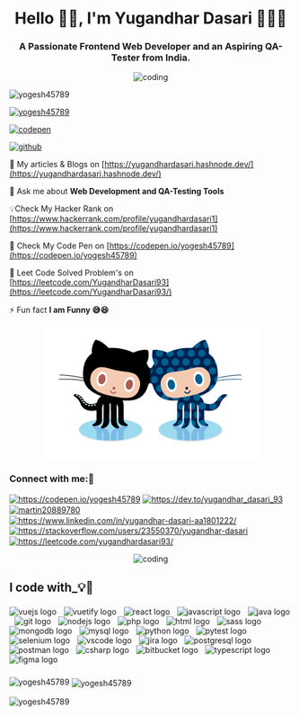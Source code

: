 <h1 align="center">Hello 👋🏻, I'm Yugandhar Dasari 👨🏻‍🎓</h1>
<h3 align="center">A Passionate Frontend Web Developer and an Aspiring QA-Tester from India.</h3>

  <p align="center">
    <img alt="coding" width="400"  src="https://user-images.githubusercontent.com/115187902/230700872-d5f44b85-56c7-4e27-80a4-6e2db901e60c.gif">
  </p>

<p align="left"> <img src="https://komarev.com/ghpvc/?username=yogesh45789&label=Profile%20views&color=0e75b6&style=flat" alt="yogesh45789" /> </p>

<p align="left"> <a href="https://github.com/ryo-ma/github-profile-trophy"><img src="https://github-profile-trophy.vercel.app/?username=yogesh45789" alt="yogesh45789" /></a> </p>

<p align="left"> <a href="https://codepen.io/yogesh45789" target="blank"><img src="https://img.shields.io/twitter/follow/yogesh45789?logo=codepen&style=for-the-badge" alt="codepen" /></a> </p>

<p align="left"> <a href="https://github.com/yogesh45789" target="blank"><img src="https://img.shields.io/twitter/follow/yogesh45789?logo=github&style=for-the-badge" alt="github" /></a> </p>

 📝 My articles & Blogs on [https://yugandhardasari.hashnode.dev/](https://yugandhardasari.hashnode.dev/)

 💬 Ask me about **Web Development and QA-Testing Tools**

 💡Check My Hacker Rank on [https://www.hackerrank.com/profile/yugandhardasari1](https://www.hackerrank.com/profile/yugandhardasari1)

 📌 Check My Code Pen on [https://codepen.io/yogesh45789](https://codepen.io/yogesh45789)
  
 🚀 Leet Code Solved Problem's on [https://leetcode.com/YugandharDasari93](https://leetcode.com/YugandharDasari93/)

 ⚡ Fun fact **I am Funny 😅😆**

 <p align="center">
    <a href="https://github.com/yogesh45789"><img src="https://github.com/Ayan-thecodeking/Ayan-thecodeking/blob/main/forkit.gif" /></a> 
</p>

<h3 align="left">Connect with me:🔗</h3>
<p align="left">
<a href="https://codepen.io/https://codepen.io/yogesh45789" target="blank"><img align="center" src="https://raw.githubusercontent.com/rahuldkjain/github-profile-readme-generator/master/src/images/icons/Social/codepen.svg" alt="https://codepen.io/yogesh45789" height="30" width="40" /></a>
<a href="https://dev.to/https://dev.to/yugandhar_dasari_93" target="blank"><img align="center" src="https://raw.githubusercontent.com/rahuldkjain/github-profile-readme-generator/master/src/images/icons/Social/devto.svg" alt="https://dev.to/yugandhar_dasari_93" height="30" width="40" /></a>
<a href="https://twitter.com/martin20889780" target="blank"><img align="center" src="https://raw.githubusercontent.com/rahuldkjain/github-profile-readme-generator/master/src/images/icons/Social/twitter.svg" alt="martin20889780" height="30" width="40" /></a>
<a href="https://linkedin.com/in/https://www.linkedin.com/in/yugandhar-dasari-aa1801222/" target="blank"><img align="center" src="https://raw.githubusercontent.com/rahuldkjain/github-profile-readme-generator/master/src/images/icons/Social/linked-in-alt.svg" alt="https://www.linkedin.com/in/yugandhar-dasari-aa1801222/" height="30" width="40" /></a>
<a href="https://stackoverflow.com/users/https://stackoverflow.com/users/23550370/yugandhar-dasari" target="blank"><img align="center" src="https://raw.githubusercontent.com/rahuldkjain/github-profile-readme-generator/master/src/images/icons/Social/stack-overflow.svg" alt="https://stackoverflow.com/users/23550370/yugandhar-dasari" height="30" width="40" /></a>
<a href="https://www.leetcode.com/https://leetcode.com/yugandhardasari93/" target="blank"><img align="center" src="https://raw.githubusercontent.com/rahuldkjain/github-profile-readme-generator/master/src/images/icons/Social/leet-code.svg" alt="https://leetcode.com/yugandhardasari93/" height="30" width="40" /></a>
</p>

 <p align="center">
<img alt="coding" width="400"  src="https://gifdb.com/images/high/animated-man-computer-coding-nae6mec378lsg1i3.gif">
 </p>

<h2 align="left">I code with_💡🚀</h2>

###

<div align="left">
   <img src="https://cdn.jsdelivr.net/gh/devicons/devicon/icons/vuejs/vuejs-original.svg" height="34" alt="vuejs logo"  />
  <img width="5" />
  <img src="https://cdn.jsdelivr.net/gh/devicons/devicon/icons/vuetify/vuetify-original.svg" height="34" alt="vuetify logo"  />
  <img width="5" />
   <img src="https://cdn.jsdelivr.net/gh/devicons/devicon/icons/react/react-original.svg" height="34" alt="react logo"  />
  <img width="5" />
  <img src="https://cdn.jsdelivr.net/gh/devicons/devicon/icons/javascript/javascript-original.svg" height="34" alt="javascript logo"  />
  <img width="5" />
   <img src="https://cdn.jsdelivr.net/gh/devicons/devicon/icons/java/java-original.svg" height="34" alt="java logo"  />
  <img width="5" />
  <img src="https://cdn.jsdelivr.net/gh/devicons/devicon/icons/git/git-original.svg" height="34" alt="git logo"  />
  <img width="5" />
   <img src="https://cdn.jsdelivr.net/gh/devicons/devicon/icons/nodejs/nodejs-original.svg" height="34" alt="nodejs logo"  />
  <img width="5" />
  <img src="https://cdn.jsdelivr.net/gh/devicons/devicon/icons/php/php-original.svg" height="34" alt="php logo"  />
  <img width="5" />
  <img src="https://w7.pngwing.com/pngs/46/28/png-transparent-html-code-coding-programming-development-programming-code-3d-icon-thumbnail.png" height="34" alt="html logo"  />
  <img width="5" />
  <img src="https://cdn.jsdelivr.net/gh/devicons/devicon/icons/sass/sass-original.svg" height="34" alt="sass logo"  />
  <img width="5" />
   <img src="https://cdn.jsdelivr.net/gh/devicons/devicon/icons/mongodb/mongodb-original.svg" height="34" alt="mongodb logo"  />
  <img width="5" />
  <img src="https://cdn.jsdelivr.net/gh/devicons/devicon/icons/mysql/mysql-original.svg" height="34" alt="mysql logo"  />
  <img width="5" />
  <img src="https://cdn.jsdelivr.net/gh/devicons/devicon/icons/python/python-original.svg" height="34" alt="python logo"  />
  <img width="5" />
  <img src="https://cdn.jsdelivr.net/gh/devicons/devicon/icons/pytest/pytest-original.svg" height="34" alt="pytest logo"  />
  <img width="5" />
  <img src="https://cdn.simpleicons.org/selenium/43B02A" height="34" alt="selenium logo"  />
  <img width="5" />
  <img src="https://cdn.jsdelivr.net/gh/devicons/devicon/icons/vscode/vscode-original.svg" height="34" alt="vscode logo"  />
  <img width="5" />
  <img src="https://cdn.jsdelivr.net/gh/devicons/devicon/icons/jira/jira-original.svg" height="34" alt="jira logo"  />
  <img width="5" />
  <img src="https://cdn.jsdelivr.net/gh/devicons/devicon/icons/postgresql/postgresql-original.svg" height="34" alt="postgresql logo"  />
  <img width="5" />
  <img src="https://cdn.simpleicons.org/postman/FF6C37" height="34" alt="postman logo"  />
  <img width="5" />
  <img src="https://cdn.jsdelivr.net/gh/devicons/devicon/icons/csharp/csharp-original.svg" height="34" alt="csharp logo"  />
  <img width="5" />
  <img src="https://cdn.jsdelivr.net/gh/devicons/devicon/icons/bitbucket/bitbucket-original.svg" height="34" alt="bitbucket logo"  />
  <img width="5" />
  <img src="https://cdn.jsdelivr.net/gh/devicons/devicon/icons/typescript/typescript-original.svg" height="34" alt="typescript logo"  />
  <img width="5" />
  <img src="https://cdn.jsdelivr.net/gh/devicons/devicon/icons/figma/figma-original.svg" height="34" alt="figma logo"  />
</div>

###

<div align="left">
</div>


<p><img align="left" src="https://github-readme-stats.vercel.app/api/top-langs?username=yogesh45789&show_icons=true&locale=en&layout=compact" alt="yogesh45789" /></p>

<p>&nbsp;<img align="center" src="https://github-readme-stats.vercel.app/api?username=yogesh45789&show_icons=true&locale=en" alt="yogesh45789" /></p>

<p><img align="center" src="https://github-readme-streak-stats.herokuapp.com/?user=yogesh45789&" alt="yogesh45789" /></p>




